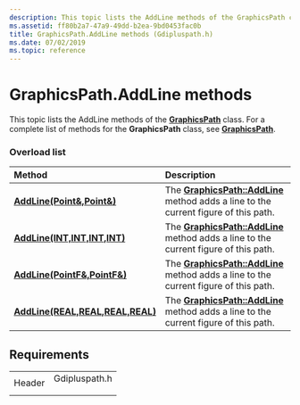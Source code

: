 ```yaml
---
description: This topic lists the AddLine methods of the GraphicsPath class. For a complete list of methods for the GraphicsPath class, see GraphicsPath.
ms.assetid: ff80b2a7-47a9-49dd-b2ea-9bd0453fac0b
title: GraphicsPath.AddLine methods (Gdipluspath.h)
ms.date: 07/02/2019
ms.topic: reference
---
```


# GraphicsPath.AddLine methods

This topic lists the AddLine methods of the [**GraphicsPath**](/windows/win32/api/gdipluspath/nl-gdipluspath-graphicspath) class. For a complete list of methods for the **GraphicsPath** class, see [**GraphicsPath**](/windows/win32/api/gdipluspath/nl-gdipluspath-graphicspath).

### Overload list



| Method                                                                                                       | Description                                                                                                                                                                 |
|:-------------------------------------------------------------------------------------------------------------|:----------------------------------------------------------------------------------------------------------------------------------------------------------------------------|
| [**AddLine(Point&,Point&)**](/windows/win32/api/gdipluspath/nf-gdipluspath-graphicspath-addline(inconstpoint__inconstpoint_))                   | The [**GraphicsPath::AddLine**](/windows/win32/api/gdipluspath/nf-gdipluspath-graphicspath-addline(inconstpoint__inconstpoint_)) method adds a line to the current figure of this path.<br/>             |
| [**AddLine(INT,INT,INT,INT)**](/windows/win32/api/gdipluspath/nf-gdipluspath-graphicspath-addline(inint_inint_inint_inint))         | The [**GraphicsPath::AddLine**](/windows/win32/api/gdipluspath/nf-gdipluspath-graphicspath-addline(inint_inint_inint_inint)) method adds a line to the current figure of this path.<br/>     |
| [**AddLine(PointF&,PointF&)**](/previous-versions//ms535602(v=vs.85))               | The [**GraphicsPath::AddLine**](/previous-versions//ms535602(v=vs.85)) method adds a line to the current figure of this path.<br/>           |
| [**AddLine(REAL,REAL,REAL,REAL)**](/windows/win32/api/gdipluspath/nf-gdipluspath-graphicspath-addline(inreal_inreal_inreal_inreal)) | The [**GraphicsPath::AddLine**](/windows/win32/api/gdipluspath/nf-gdipluspath-graphicspath-addline(inreal_inreal_inreal_inreal)) method adds a line to the current figure of this path.<br/> |



## Requirements



|                   |                                                                                          |
|-------------------|------------------------------------------------------------------------------------------|
| Header<br/> | <dl> <dt>Gdipluspath.h</dt> </dl> |



 

 
